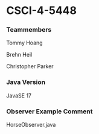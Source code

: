 # CSCI-4-5448
### Teammembers
Tommy Hoang

Brehn Heil

Christopher Parker

### Java Version
JavaSE 17

### Observer Example Comment

HorseObserver.java
